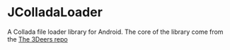 # JColladaLoader
A Collada file loader library for Android. The core of the library come from the [The 3Deers repo](https://github.com/the3deers/android-3D-model-viewer)
